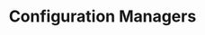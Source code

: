 ---
weight: 999
title: "Configuration Managers"
description: "[Puppet](./configurationmanagers/puppet)"
icon: "ansible"
icontype: "simple"
toc: true
---
